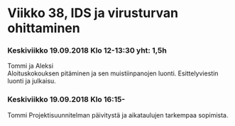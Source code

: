 # Viikko 38, IDS ja virusturvan ohittaminen

### Keskiviikko 19.09.2018 Klo 12-13:30 yht: 1,5h
Tommi ja Aleksi  
Aloituskokouksen pitäminen ja sen muistiinpanojen luonti. Esittelyviestin luonti ja julkaisu.  


### Keskiviikko 19.09.2018 Klo 16:15-
Tommi
Projektisuunnitelman päivitystä ja aikataulujen tarkempaa sopimista.
